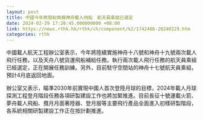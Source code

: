 ```yaml
---
layout: post
title: 中國今年將發射兩艘神舟載人飛船　航天員乘組已選定
date: 2024-02-29 17:28:45.000000000 +08:00
link: https://news.rthk.hk/rthk/ch/component/k2/1742486-20240229.htm
categories: rthk
---
```


中國載人航天工程辦公室表示，今年將陸續實施神舟十八號和神舟十九號兩次載人飛行任務，以及天舟八號貨運飛船補給任務。執行兩次載人飛行任務的航天員乘組已經選定，正在開展任務訓練。另外，目前駐守空間站的神舟十七號航天員乘組，預計4月底返回地面。

辦公室又表示，瞄準2030年前實現中國人首次登陸月球的目標，2024年載人月球探測工程登月階段任務各項研製建設工作也將加緊推進。目前長征十號運載火箭、夢舟載人飛船、攬月月面著陸器、登月服等主要飛行產品全面進入初樣研製階段，各系統相關研製建設工作正在按計劃推進。
